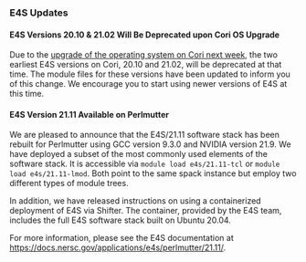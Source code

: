 ### E4S Updates

#### E4S Versions 20.10 & 21.02 Will Be Deprecated upon Cori OS Upgrade 

Due to the [upgrade of the operating system on Cori next week](#coriosupgrade), 
the two earliest E4S versions on Cori, 20.10 and 21.02, will be deprecated at 
that time. The module files for these versions have been updated to inform you 
of this change. We encourage you to start using newer versions of E4S at this 
time.

#### E4S Version 21.11 Available on Perlmutter

We are pleased to announce that the E4S/21.11 software stack has been rebuilt
for Perlmutter using GCC version 9.3.0 and NVIDIA version 21.9. We have deployed
a subset of the most commonly used elements of the software stack. It is
accessible via `module load e4s/21.11-tcl` or `module load e4s/21.11-lmod`. Both
point to the same spack instance but employ two different types of module trees.

In addition, we have released instructions on using a containerized
deployment of E4S via Shifter. The container, provided by the E4S team, 
includes the full E4S software stack built on Ubuntu 20.04.

For more information, please see the E4S documentation at
<https://docs.nersc.gov/applications/e4s/perlmutter/21.11/>.
